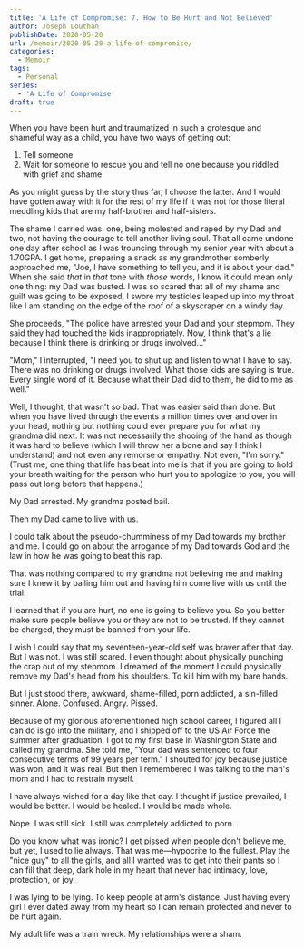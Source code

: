 ```yaml
---
title: 'A Life of Compromise: 7. How to Be Hurt and Not Believed'
author: Joseph Louthan
publishDate: 2020-05-20
url: /memoir/2020-05-20-a-life-of-compromise/
categories:
  - Memoir
tags:
  - Personal
series:
  - 'A Life of Compromise'
draft: true
---
```


When you have been hurt and traumatized in such a grotesque and shameful way as a child, you have two ways of getting out:

1. Tell someone
2. Wait for someone to rescue you and tell no one because you riddled with grief and shame

As you might guess by the story thus far, I choose the latter. And I would have gotten away with it for the rest of my life if it was not for those literal meddling kids that are my half-brother and half-sisters.

The shame I carried was: one, being molested and raped by my Dad and two, not having the courage to tell another living soul. That all came undone one day after school as I was trouncing through my senior year with about a 1.70GPA. I get home, preparing a snack as my grandmother somberly approached me, "Joe, I have something to tell you, and it is about your dad." When she said *that* in *that* tone with *those* words, I know it could mean only one thing: my Dad was busted. I was so scared that all of my shame and guilt was going to be exposed, I swore my testicles leaped up into my throat like I am standing on the edge of the roof of a skyscraper on a windy day.

She proceeds, "The police have arrested your Dad and your stepmom. They said they had touched the kids inappropriately. Now, I think that's a lie because I think there is drinking or drugs involved..."

"Mom," I interrupted, "I need you to shut up and listen to what I have to say. There was no drinking or drugs involved. What those kids are saying is true. Every single word of it. Because what their Dad did to them, he did to me as well."

Well, I thought, that wasn't so bad. That was easier said than done. But when you have lived through the events a million times over and over in your head, nothing but nothing could ever prepare you for what my grandma did next. It was not necessarily the shooing of the hand as though it was hard to believe (which I will throw her a bone and say I think I understand) and not even any remorse or empathy. Not even, "I'm sorry." (Trust me, one thing that life has beat into me is that if you are going to hold your breath waiting for the person who hurt you to apologize to you, you will pass out long before that happens.)

My Dad arrested. My grandma posted bail.

Then my Dad came to live with us.

I could talk about the pseudo-chumminess of my Dad towards my brother and me. I could go on about the arrogance of my Dad towards God and the law in how he was going to beat this rap.

That was nothing compared to my grandma not believing me and making sure I knew it by bailing him out and having him come live with us until the trial.

I learned that if you are hurt, no one is going to believe you. So you better make sure people believe you or they are not to be trusted. If they cannot be charged, they must be banned from your life.

I wish I could say that my seventeen-year-old self was braver after that day. But I was not. I was still scared. I even thought about physically punching the crap out of my stepmom. I dreamed of the moment I could physically remove my Dad's head from his shoulders. To kill him with my bare hands.

But I just stood there, awkward, shame-filled, porn addicted, a sin-filled sinner. Alone. Confused. Angry. Pissed.

Because of my glorious aforementioned high school career, I figured all I can do is go into the military, and I shipped off to the US Air Force the summer after graduation. I got to my first base in Washington State and called my grandma. She told me, "Your dad was sentenced to four consecutive terms of 99 years per term." I shouted for joy because justice was won, and it was real. But then I remembered I was talking to the man's mom and I had to restrain myself.

I have always wished for a day like that day. I thought if justice prevailed, I would be better. I would be healed. I would be made whole.

Nope. I was still sick. I still was completely addicted to porn. 

Do you know what was ironic? I get pissed when people don't believe me, but yet, I used to lie always. That was me—hypocrite to the fullest. Play the "nice guy" to all the girls, and all I wanted was to get into their pants so I can fill that deep, dark hole in my heart that never had intimacy, love, protection, or joy.

I was lying to be lying. To keep people at arm's distance. Just having every girl I ever dated away from my heart so I can remain protected and never to be hurt again.

My adult life was a train wreck. My relationships were a sham.